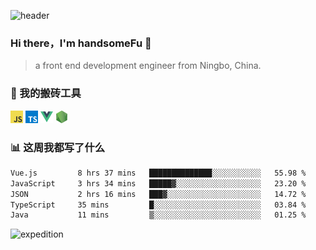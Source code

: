 ![header](https://raw.githubusercontent.com/fzq1998/fzq1998/master/header.png)

### Hi there，I'm handsomeFu 👋

> a front end development engineer from Ningbo, China.

### 🔧 我的搬砖工具
<code><img height="20" src="https://raw.githubusercontent.com/github/explore/80688e429a7d4ef2fca1e82350fe8e3517d3494d/topics/javascript/javascript.png" alt="javascript"></code>
<code><img height="20" src="https://raw.githubusercontent.com/github/explore/80688e429a7d4ef2fca1e82350fe8e3517d3494d/topics/typescript/typescript.png" alt="typescript"></code>
<code><img height="20" src="https://raw.githubusercontent.com/github/explore/80688e429a7d4ef2fca1e82350fe8e3517d3494d/topics/vue/vue.png" alt="vue"></code>
<code><img height="20" src="https://raw.githubusercontent.com/github/explore/80688e429a7d4ef2fca1e82350fe8e3517d3494d/topics/nodejs/nodejs.png" alt="nodejs"></code>



### 📊 这周我都写了什么
<!--START_SECTION:waka-->

```txt
Vue.js         8 hrs 37 mins   ██████████████░░░░░░░░░░░   55.98 %
JavaScript     3 hrs 34 mins   █████▓░░░░░░░░░░░░░░░░░░░   23.20 %
JSON           2 hrs 16 mins   ███▓░░░░░░░░░░░░░░░░░░░░░   14.72 %
TypeScript     35 mins         █░░░░░░░░░░░░░░░░░░░░░░░░   03.84 %
Java           11 mins         ▒░░░░░░░░░░░░░░░░░░░░░░░░   01.25 %
```

<!--END_SECTION:waka-->


![expedition](https://raw.githubusercontent.com/fzq1998/fzq1998/master/expedition.gif)

